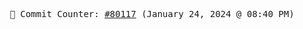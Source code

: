 <p align="center">
    <samp>
        📮 Commit Counter: <a href="https://github.com/Javascript-void0/Javascript-void0/commits/main">#80117</a> (January 24, 2024 @ 08:40 PM)
    </samp>
</p>